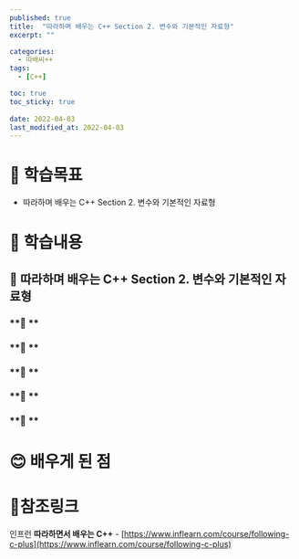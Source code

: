 ```yaml
---
published: true
title:  "따라하며 배우는 C++ Section 2. 변수와 기본적인 자료형"
excerpt: ""

categories:
  - 따배씨++
tags:
  - [C++]

toc: true
toc_sticky: true
 
date: 2022-04-03
last_modified_at: 2022-04-03
---
```


# 🤔 학습목표
- 따라하며 배우는 C++ Section 2. 변수와 기본적인 자료형

# 📃 학습내용
## 📍 **따라하며 배우는 C++ Section 2. 변수와 기본적인 자료형**

### **🌱 **

### **🌱 **

### **🌱 **

### **🌱 **

### **🌱 **

# 😊 배우게 된 점


# 📌참조링크
인프런 **따라하면서 배우는 C++** - [https://www.inflearn.com/course/following-c-plus](https://www.inflearn.com/course/following-c-plus)